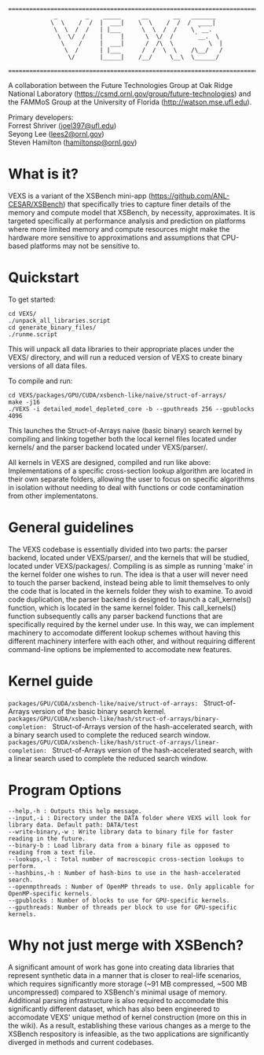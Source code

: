 ```
================================================================================
             _        _    _____      __       __   _______
            \  \    /  /  |  ___|    \  \    /  /  /  ____|
             \  \  /  /   | |___      \  \  /  /    \ `__.
              \  \/  /    |     |      \  \/  /      `__.  \
               \    /     |  ___|      /  /\  \          \  |
                \  /      | |___      /  /  \  \    /\__/   /
                 \/       |_____|    /__/     \__\  \______/

================================================================================
```

A collaboration between the Future Technologies Group at Oak Ridge National Laboratory (https://csmd.ornl.gov/group/future-technologies) and the FAMMoS Group at the University of Florida (http://watson.mse.ufl.edu).

Primary developers:  
Forrest Shriver (joel397@ufl.edu)  
Seyong Lee (lees2@ornl.gov)  
Steven Hamilton (hamiltonsp@ornl.gov)

# What is it?  
VEXS is a variant of the XSBench mini-app (https://github.com/ANL-CESAR/XSBench) that specifically tries to capture finer details of the memory and compute model that XSBench, by necessity, approximates. It is targeted specifically at performance analysis and prediction on platforms where more limited memory and compute resources might make the hardware more sensitive to approximations and assumptions that CPU-based platforms may not be sensitive to.

# Quickstart
To get started: 
```
cd VEXS/
./unpack_all_libraries.script
cd generate_binary_files/
./runme.script
```
This will unpack all data libraries to their appropriate places under the VEXS/ directory, and will run a reduced version of VEXS to create binary versions of all data files.

To compile and run:

```
cd VEXS/packages/GPU/CUDA/xsbench-like/naive/struct-of-arrays/
make -j16
./VEXS -i detailed_model_depleted_core -b --gputhreads 256 --gpublocks 4096
```

This launches the Struct-of-Arrays naive (basic binary) search kernel by compiling and linking together both the local kernel files located under kernels/ and the parser backend located under VEXS/parser/.

All kernels in VEXS are designed, compiled and run like above: Implementations of a specific cross-section lookup algorithm are located in their own separate folders, allowing the user to focus on specific algorithms in isolation without needing to deal with functions or code contamination from other implementatons.

# General guidelines
The VEXS codebase is essentially divided into two parts: the parser backend, located under VEXS/parser/, and the kernels that will be studied, located under VEXS/packages/. Compiling is as simple as running 'make' in the kernel folder one wishes to run. The idea is that a user will never need to touch the parser backend, instead being able to limit themselves to only the code that is located in the kernels folder they wish to examine. To avoid code duplication, the parser backend is designed to launch a call_kernels() function, which is located in the same kernel folder. This call_kernels() function subsequently calls any parser backend functions that are specifically required by the kernel under use. In this way, we can implement machinery to accomodate different lookup schemes without having this different machinery interfere with each other, and without requiring different command-line options be implemented to accomodate new features.

# Kernel guide

```packages/GPU/CUDA/xsbench-like/naive/struct-of-arrays: ``` Struct-of-Arrays version of the basic binary search kernel.  
```packages/GPU/CUDA/xsbench-like/hash/struct-of-arrays/binary-completion: ``` Struct-of-Arrays version of the hash-accelerated search, with a binary search used to complete the reduced search window.  
```packages/GPU/CUDA/xsbench-like/hash/struct-of-arrays/linear-completion: ``` Struct-of-Arrays version of the hash-accelerated search, with a linear search used to complete the reduced search window.  

# Program Options
```
--help,-h : Outputs this help message.
--input,-i : Directory under the DATA folder where VEXS will look for library data. Default path: DATA/test
--write-binary,-w : Write library data to binary file for faster reading in the future.
--binary-b : Load library data from a binary file as opposed to reading from a text file.
--lookups,-l : Total number of macroscopic cross-section lookups to perform.
--hashbins,-h : Number of hash-bins to use in the hash-accelerated search.
--openmpthreads : Number of OpenMP threads to use. Only applicable for OpenMP-specific kernels.
--gpublocks : Number of blocks to use for GPU-specific kernels.
--gputhreads: Number of threads per block to use for GPU-specific kernels.
```

# Why not just merge with XSBench?
A significant amount of work has gone into creating data libraries that represent synthetic data in a manner that is closer to real-life scenarios, which requires significantly more storage (~91 MB compressed, ~500 MB uncompressed) compared to XSBench's minimal usage of memory. Additional parsing infrastructure is also required to accomodate this significantly different dataset, which has also been engineered to accomodate VEXS' unique method of kernel construction (more on this in the wiki). As a result, establishing these various changes as a merge to the XSBench respository is infeasible, as the two applications are significantly diverged in methods and current codebases.
